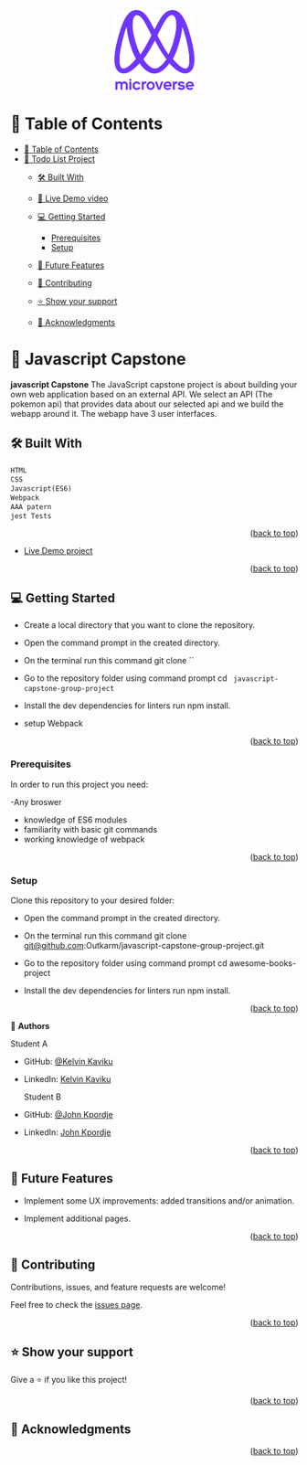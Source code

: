 <a name="readme-top"></a>

<div align="center">

  <img src="murple_logo.png" alt="logo" width="140"  height="auto" />
  <br/>

</div>

<!-- TABLE OF CONTENTS -->

# 📗 Table of Contents

- [📗 Table of Contents](#-table-of-contents)
- [📖 Todo List Project](#-Javascript-project)
  - [🛠 Built With ](#-built-with-)

  - [🚀 Live Demo video ](https://youtu.be/sgqM34DgA4Q)
  - [💻 Getting Started ](#-getting-started-)
    - [Prerequisites](#prerequisites)
    - [Setup](#setup)
  - [🔭 Future Features ](#-future-features-)
  - [🤝 Contributing ](#-contributing-)
  - [⭐️ Show your support ](#️-show-your-support-)
  - [🙏 Acknowledgments ](#-acknowledgments-)

<!-- PROJECT DESCRIPTION -->

# 📖 Javascript Capstone<a name="about-project"></a>

**javascript Capstone** 
The JavaScript capstone project  is about building your own web application based on an external API. We select an API (The pokemon api) that provides data about our selected api and we build  the webapp around it. The webapp have 3 user interfaces.


## 🛠 Built With <a name="built-with"></a>
    HTML
    CSS
    Javascript(ES6)
    Webpack
    AAA patern
    jest Tests

<p align="right">(<a href="#readme-top">back to top</a>)</p>


 - [Live Demo project](https://outkarm.github.io/javascript-capstone-group-project/dist/)


<p align="right">(<a href="#readme-top">back to top</a>)</p>


## 💻 Getting Started <a name="getting-started"></a>

- Create a local directory that you want to clone the repository.

- Open the command prompt in the created directory.

- On the terminal run this command git clone ``

- Go to the repository folder using command prompt cd `
javascript-capstone-group-project`

- Install the dev dependencies for linters run npm install.
- setup Webpack

<p align="right">(<a href="#readme-top">back to top</a>)</p>

### Prerequisites

In order to run this project you need:

-Any broswer
- knowledge of ES6 modules
- familiarity with basic git commands
- working knowledge of webpack


<p align="right">(<a href="#readme-top">back to top</a>)</p>

### Setup

Clone this repository to your desired folder:

- Open the command prompt in the created directory.

- On the terminal run this command git clone git@github.com:Outkarm/javascript-capstone-group-project.git

- Go to the repository folder using command prompt cd awesome-books-project

- Install the dev dependencies for linters run npm install.



<p align="right">(<a href="#readme-top">back to top</a>)</p>

<!-- Author -->

👤 **Authors**
 
  Student A
 
- GitHub: [@Kelvin Kaviku](https://github.com/brainskev)
- LinkedIn:  [Kelvin Kaviku](https://www.linkedin.com/in/kelvin-kaviku-5178001a6)
 
  Student B
   
- GitHub: [@John Kpordje](https://github.com/Outkarm)
- LinkedIn:  [John Kpordje](https://www.linkedin.com/in/john-kpordje-866749241/)

<p align="right">(<a href="#readme-top">back to top</a>)</p>


## 🔭 Future Features <a name="future-features"></a>

- Implement some UX improvements: added transitions and/or animation.

- Implement additional pages.

<p align="right">(<a href="#readme-top">back to top</a>)</p>


## 🤝 Contributing <a name="contributing"></a>

Contributions, issues, and feature requests are welcome!

Feel free to check the [issues page](https://github.com/Outkarm/javascript-capstone-group-project/issues).

<p align="right">(<a href="#readme-top">back to top</a>)</p>


## ⭐️ Show your support <a name="support"></a>

Give a ⭐️ if you like this project!

<p align="right">(<a href="#readme-top">back to top</a>)</p>


## 🙏 Acknowledgments <a name="acknowledgements"></a>


<p align="right">(<a href="#readme-top">back to top</a>)</p>

